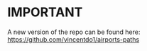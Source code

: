 # IMPORTANT
A new version of the repo can be found here: https://github.com/vincentdo1/airports-paths
